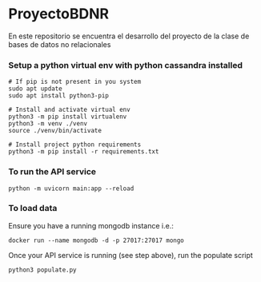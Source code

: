 # ProyectoBDNR
En este repositorio se encuentra el desarrollo del proyecto de la clase de bases de datos no relacionales

### Setup a python virtual env with python cassandra installed
```
# If pip is not present in you system
sudo apt update
sudo apt install python3-pip

# Install and activate virtual env
python3 -m pip install virtualenv
python3 -m venv ./venv
source ./venv/bin/activate

# Install project python requirements
python3 -m pip install -r requirements.txt
```

### To run the API service
```
python -m uvicorn main:app --reload
```

### To load data
Ensure you have a running mongodb instance
i.e.:
```
docker run --name mongodb -d -p 27017:27017 mongo
```
Once your API service is running (see step above), run the populate script
```
python3 populate.py
```
